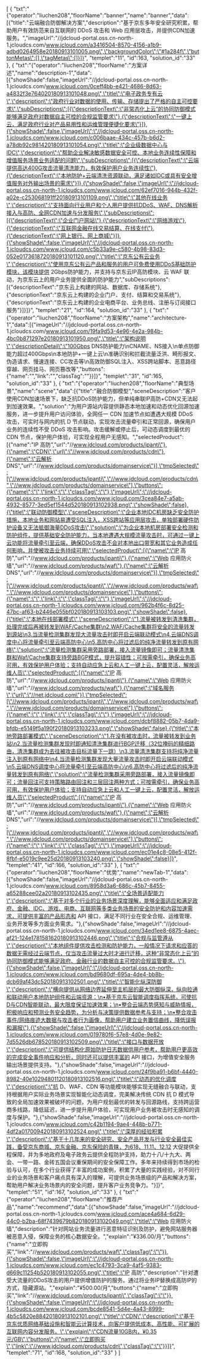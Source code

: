 [
	{
		"txt":"{\"operator\":\"liuchen208\",\"floorName\":\"banner\",\"name\":\"banner\",\"data\":[{\"title\":\"云端融合防御解决方案\",\"description\":\"基于京东多年安全研究积累，帮助用户有效防范来自互联网的 DDoS 攻击和 Web 应用层攻击，并提供CDN加速服务。\",\"imageUrl\":\"//jdcloud-portal.oss.cn-north-1.jcloudcs.com/www.jcloud.com/a3416504-8570-4156-a1b9-adbd0264958e20180913101005.png\",\"backgroundColor\":\"#1a284f\",\"buttonMetas\":[],\"tagMetas\":[]}]}",
		"templet":"11",
		"id":163,
		"solution_id":"33"
	},
	{
		"txt":"{\"operator\":\"liuchen208\",\"floorName\":\"方案详述\",\"name\":\"description-1\",\"data\":[{\"showShade\":false,\"imageUrl\":\"//jdcloud-portal.oss.cn-north-1.jcloudcs.com/www.jcloud.com/0ceff4bb-e421-4686-8d63-a4832f3e764020180913101048.png\",\"title\":\"电子政务专有云\",\"description\":\"政府行业对数据的使用、传输、存储提出了严格的自主可控要求\",\"subDescriptions\":[{\"descriptionText\":\"非常态化上云”的协同防御模式能够满足政府对数据自主可控的合规监管要求\"},{\"descriptionText\":\"一键上云，满足政府行业对产品易用性和运维管理便捷化要求\"}]},{\"showShade\":false,\"imageUrl\":\"//jdcloud-portal.oss.cn-north-1.jcloudcs.com/www.jcloud.com/c006baae-434c-457b-b6d2-a78db92c981420180913101054.png\",\"title\":\"企业级数据中心与IDC\",\"description\":\"帮助企业解决敏感数据安全可控、本地业务连续性保障和增值服务场景业务适配的问题\",\"subDescriptions\":[{\"descriptionText\":\"云端提供高达400G攻击流量清洗能力，有效保护用户业务连续性\"},{\"descriptionText\":\"本地防护+云端清洗资源联动，满足诸如IDC或具有安全增值服务对外输出场景的需求\"}]},{\"showShade\":false,\"imageUrl\":\"//jdcloud-portal.oss.cn-north-1.jcloudcs.com/www.jcloud.com/62ef7016-944b-432f-a02e-c253068191ff20180913101109.png\",\"title\":\"其他在线业务\",\"description\":\"支持面向行业用户和个人用户提供抗DDoS、WAF、DNS解析接入与高防、全网CDN加速与分发服务\",\"subDescriptions\":[{\"descriptionText\":\"企业门户网站\"},{\"descriptionText\":\"网络游戏\"},{\"descriptionText\":\"互联网金融在线交易结算、在线支付\"},{\"descriptionText\":\"网上银行、网上商城\"}]},{\"showShade\":false,\"imageUrl\":\"//jdcloud-portal.oss.cn-north-1.jcloudcs.com/www.jcloud.com/c5b33a9e-c580-4b98-83d3-052e0173618720180913101120.png\",\"title\":\"京东公有云业务\",\"description\":\"使用京东公有云产品和服务的用户可免费使用DDoS基础防护模块，该模块提供 2Gbps防护能力，并支持与京东云IP高防模块、云 WAF 联动，为京东云上的用户业务提供全面的防护能力\",\"subDescriptions\":[{\"descriptionText\":\"京东云上构建的网站、数据库、存储系统\"},{\"descriptionText\":\"京东云上构建的企业门户、支付、结算和交易系统\"},{\"descriptionText\":\"京东云上构建的企业电商平台、业务总线、注册与订阅接口服务\"}]}]}",
		"templet":"21",
		"id":164,
		"solution_id":"33"
	},
	{
		"txt":"{\"operator\":\"liuchen208\",\"floorName\":\"方案架构\",\"name\":\"architecture-1\",\"data\":[{\"imageUrl\":\"//jdcloud-portal.oss.cn-north-1.jcloudcs.com/www.jcloud.com/19fa9d53-4e96-4e2a-984b-4bc0b871297e20180913101950.png\",\"title\":\"架构说明\",\"descriptionDetail\":\"100Gbps DNS防护能力\nCNAME、NS接入\n单点防御能力超过400Gbps\n本地防护+一键上云\n准确识别和拦截流量泛洪、畸形报文、伪造请求、慢速连接、CC攻击等\n高效防御SQL注入、XSS跨站脚本、恶意路径穿越、网页挂马、网页篡改等\",\"buttons\":{\"name\":\"\",\"link\":\"\",\"classTag\":\"\"}}]}",
		"templet":"31",
		"id":165,
		"solution_id":"33"
	},
	{
		"txt":"{\"operator\":\"liuchen208\",\"floorName\":\"典型场景\",\"name\":\"scene\",\"data\":[{\"title\":\"融合防御模型\",\"sceneDescription\":\"客户使用CDN加速场景下，缺乏抗DDoS防护能力，但单纯串联IP高防+CDN又无法起到加速效果。\",\"solution\":\"为用户源站内容提供静态本地加速和动态优化回源加速服务，进一步提升用户访问体验，全网任一 CDN 加速节点如遭遇大规模 DDoS 攻击，可实时与网内的抗 D 节点联动，实现攻击流量牵引和正常回源，确保用户业务的连续性不受 DDoS 攻击影响。攻击缓解或停止后，可动态调度到最优的 CDN 节点，保护用户体验，可实现全程用户无感知。\",\"selectedProduct\":[{\"name\":\"IP 高防\",\"url\":\"//www.jdcloud.com/products/ipanti\"},{\"name\":\"CDN\",\"url\":\"//www.jdcloud.com/products/cdn\"},{\"name\":\"云解析 DNS\",\"url\":\"//www.jdcloud.com/products/domainservice\"}],\"tmpSelected\":[\"//www.jdcloud.com/products/ipanti\",\"//www.jdcloud.com/products/cdn\",\"//www.jdcloud.com/products/domainservice\"],\"buttons\":{\"name\":\"\",\"link\":\"\",\"classTag\":\"\"},\"imageUrl\":\"//jdcloud-portal.oss.cn-north-1.jcloudcs.com/www.jcloud.com/3cea84e7-a5ab-4932-8577-3ed5ef1544d520180913102938.png\",\"showShade\":false},{\"title\":\"联动防御模型\",\"sceneDescription\":\"企业本地IDC机房缺乏安全防护措施，本地业务和网站易遭受SQL注入，XSS跨站等应用层攻击，单独部署硬件防护设备又无法抵御海量DDoS攻击\",\"solution\":\"为企业本地机房部署安全检测和防护组件，提供基础安全防护能力，当本地遭遇大规模流量攻击时，可通过一键上云功能将流量牵引至云端，确保DDoS攻击不会对本地出口带宽和其它业务造成任何影响，并使被攻击业务持续可用\",\"selectedProduct\":[{\"name\":\"IP 高防\",\"url\":\"//www.jdcloud.com/products/ipanti\"},{\"name\":\"Web 应用防火墙\",\"url\":\"//www.jdcloud.com/products/waf\"},{\"name\":\"云解析 DNS\",\"url\":\"//www.jdcloud.com/products/domainservice\"}],\"tmpSelected\":[\"//www.jdcloud.com/products/ipanti\",\"//www.jdcloud.com/products/waf\",\"//www.jdcloud.com/products/domainservice\"],\"buttons\":{\"name\":\"\",\"link\":\"\",\"classTag\":\"\"},\"imageUrl\":\"//jdcloud-portal.oss.cn-north-1.jcloudcs.com/www.jcloud.com/962b4f6c-8d25-47bc-af63-b2446e055bf020180913103103.png\",\"showShade\":false},{\"title\":\"本地在线部署模式\",\"sceneDescription\":\"1.流量被转发到清洗集群，处理完成后再被转发到WAF/Cache集群\n2.WAF/Cache集群将安全的流量转发到源站\n3.当流量检测集群发现大流量攻击时即开启云端联动模式\n4.云端DNS调度中心将流量牵引至云端高防中心\n5.高防中心将过滤后的纯净流量转发到原有网络\",\"solution\":\"流量检测集群采用旁路部署，接入流量镜像即可；流量清洗集群和Waf/Cache集群支持旁路BGP模式，提升容错性；可按需牵引，确保业务高可用，有效保护用户体验；支持自动应急上云和人工一键上云，配置灵活，解放运维人员\",\"selectedProduct\":[{\"name\":\"IP 高防\",\"url\":\"//www.jdcloud.com/products/ipanti\"},{\"name\":\"Web 应用防火墙\",\"url\":\"//www.jdcloud.com/products/waf\"},{\"name\":\"域名服务\",\"url\":\"//net.jdcloud.com\"}],\"tmpSelected\":[\"//www.jdcloud.com/products/ipanti\",\"//www.jdcloud.com/products/waf\",\"//www.jdcloud.com/products/domainservice\"],\"buttons\":{\"name\":\"\",\"link\":\"\",\"classTag\":\"\"},\"imageUrl\":\"//jdcloud-portal.oss.cn-north-1.jcloudcs.com/www.jcloud.com/dcbf8882-05b7-4da9-bfdb-e5149f5a190f20180913103233.png\",\"showShade\":false},{\"title\":\"本地旁路部署模式\",\"sceneDescription\":\"1.在没有被攻击时，流量被转发到业务站\n2.当流量检测集群发现时即通知清洗集群进行BGP迁移（32位掩码的精细路由，清洗集群成为去往被攻击目标流量下一跳）\n3.流量清洗集群支持将纯净流量注入到原有网络中\n4.当流量检测集群发现大量流量攻击时即开启云端联动模式\n5.云端DNS调度中心将流量牵引至云端高防中心\n6.高防中心将过滤后的纯净流量转发到原有网络\",\"solution\":\"流量检测集群采用旁路部署，接入流量镜像即可；流量回注可支持策略路由回注和三层回注两种方式；可按需牵引，确保业务高可用，有效保护用户体验；支持自动应急上云和人工一键上云，配置灵活，解放运维人员\",\"selectedProduct\":[{\"name\":\"IP 高防\",\"url\":\"//www.jdcloud.com/products/ipanti\"},{\"name\":\"Web 应用防火墙\",\"url\":\"//www.jdcloud.com/products/waf\"},{\"name\":\"云解析 DNS\",\"url\":\"//www.jdcloud.com/products/domainservice\"}],\"tmpSelected\":[\"//www.jdcloud.com/products/ipanti\",\"//www.jdcloud.com/products/waf\",\"//www.jdcloud.com/products/domainservice\"],\"buttons\":{\"name\":\"\",\"link\":\"\",\"classTag\":\"\"},\"imageUrl\":\"//jdcloud-portal.oss.cn-north-1.jcloudcs.com/www.jcloud.com/ec01e4c8-08e5-412f-8fbf-e5019c9ee25d20180913103240.png\",\"showShade\":false}]}",
		"templet":"41",
		"id":166,
		"solution_id":"33"
	},
	{
		"txt":"{\"operator\":\"liuchen208\",\"floorName\":\"优势\",\"name\":\"newTab-1\",\"data\":[{\"showShade\":false,\"imageUrl\":\"//jdcloud-portal.oss.cn-north-1.jcloudcs.com/www.jcloud.com/8958d3a6-686c-45b7-8455-a65288cee02a20180913102435.png\",\"title\":\"全场景适配能力\",\"description\":\"基于对多个行业的业务场景深度理解，能够全面适应和满足政府、金融、IDC、游戏、电商、互联网等多类业务场景的安全防护和内容加速需求，可提供丰富的产品形态和 API 接口，满足不同行业在安全合规、运维管理、业务开发等多方面业务需求。\"},{\"showShade\":false,\"imageUrl\":\"//jdcloud-portal.oss.cn-north-1.jcloudcs.com/www.jcloud.com/34ed1ee8-6875-4aec-af21-124e1781581620180913102446.png\",\"title\":\"合规与监管遵从\",\"description\":\"本地组件提供攻击检测和防护能力，一般情况下请求和应答的数据无需经过云端节点，仅当攻击流量过大时才进行迁移，这种“非常态化上云”的协同防御模式能够满足政府、金融行业的数据自主可控的合规监管要求。\"},{\"showShade\":false,\"imageUrl\":\"//jdcloud-portal.oss.cn-north-1.jcloudcs.com/www.jcloud.com/bd9680df-695a-4de4-bb8b-dcb69af43dc520180913102501.png\",\"title\":\"智能化纵深防御\",\"description\":\"横向提供从网络边界延伸至主机层的最大防御纵深，纵向拉通和联动用户本地防护组件和云端资源：\n•基于京东云智能调度指挥系统，可使抗D与CDN智能联动，最大限度保证加速效果；\n•整合云端态势感知与威胁情报，积极响应和预测业务安全趋势，为分析与决策提供数据参考与支持；\n•整合攻击事件/网络痕迹大数据与攻击者行为画像，帮助用户建立业务置信曲线，降低误报和漏报\"},{\"showShade\":false,\"imageUrl\":\"//jdcloud-portal.oss.cn-north-1.jcloudcs.com/www.jcloud.com/019780f6-57e8-4d0e-9e82-7d5526db678520180913102509.png\",\"title\":\"接口与数据开放\",\"description\":\"可提供结构化原始防护日志数据供用户参考，帮助用户更高效的完成安全事件响应和分析，同时还可以提供丰富的 API 接口，为增值安全服务输出场景提供支持。\"},{\"showShade\":false,\"imageUrl\":\"//jdcloud-portal.oss.cn-north-1.jcloudcs.com/www.jcloud.com/24f9ba91-b6bf-4440-8982-40e10294801120180913102516.png\",\"title\":\"动态的优化调度\",\"description\":\"抗 D、WAF、CDN 等功能模块能够实现无缝融合与联动，支持根据用户实际业务场景实现智能化动态调度，完美解决传统 CDN 抗 D 模式导致的全局加速效果被破坏的问题，为用户规划最优的转发与回源路线，支持跨运营商多线路，降低延迟，进一步提升用户体验，可实现用户业务被攻击时无感知的调度与保护。\"},{\"showShade\":false,\"imageUrl\":\"//jdcloud-portal.oss.cn-north-1.jcloudcs.com/www.jcloud.com/c42b1194-9ae4-448b-b771-4df2a017009420180913102524.png\",\"title\":\"深厚的经验积累\",\"description\":\"基于十几年来的安全研究、安全产品开发与行业安全最佳实践，备受京东商城、京东金融、京东保险的青睐，为618、11.11、12.12 大促提供全程保障，并为多地政府及电子政务云提供全程防护支持，助力十八/十九大、两会、一带一路、金砖五国会议重保期间的安全保障工作。多年来持续得到市场的检验与认可，在多个行业获得了丰富的成功案例，积累了大量的实践经验，对不同行业的业务场景和客户痛点具有深入的理解，可提供业务场景级的产品和解决方案，帮助用户解决业务场景内的安全问题，提升客户业务竞争力。\"}]}",
		"templet":"51",
		"id":167,
		"solution_id":"33"
	},
	{
		"txt":"{\"operator\":\"liuchen208\",\"floorName\":\"推荐产品\",\"name\":\"recommend\",\"data\":[{\"showShade\":false,\"imageUrl\":\"//jdcloud-portal.oss.cn-north-1.jcloudcs.com/www.jcloud.com/ace4a684-6d29-44c0-b2ba-68f7439679b820180913102049.png\",\"title\":\"Web 应用防火墙\",\"description\":\"针对网站业务流量进行恶意特征识别及防护，避免网站服务器被恶意入侵，保障业务的核心数据安全。\",\"explain\":\"¥336.00/月\",\"buttons\":{\"name\":\"立即购买\",\"link\":\"//www.jdcloud.com/products/waf\",\"classTag\":\"\"}},{\"showShade\":false,\"imageUrl\":\"//jdcloud-portal.oss.cn-north-1.jcloudcs.com/www.jcloud.com/ec1c4793-3ca9-4af5-9383-d669c11254b520180913102055.png\",\"title\":\"IP 高防\",\"description\":\"针对遭受大流量的DDoS攻击的用户提供增值防护的服务。通过将业务IP替换成高防IP的方式，隐藏源站。\",\"explain\":\"¥500.00/月\",\"buttons\":{\"name\":\"立即购买\",\"link\":\"//www.jdcloud.com/products/ipanti\",\"classTag\":\"\"}},{\"showShade\":false,\"imageUrl\":\"//jdcloud-portal.oss.cn-north-1.jcloudcs.com/www.jcloud.com/bcde8541-5d4e-4a43-8999-4b5c5820e88420180913102101.png\",\"title\":\"CDN\",\"description\":\"基于京东优质网络基础设施和智能云计算技术，向客户提供低成本、高性能、可扩展的互联网内容分发服务。\",\"explain\":\"CDN流量10GB内，¥0.35元/GB\",\"buttons\":{\"name\":\"立即购买\",\"link\":\"//www.jdcloud.com/products/cdn\",\"classTag\":\"\"}}]}",
		"templet":"71",
		"id":168,
		"solution_id":"33"
	}
]